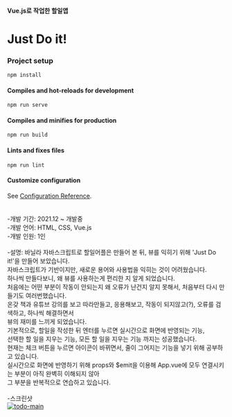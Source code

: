 #### Vue.js로 작업한 할일앱
# Just Do it!


### Project setup
```
npm install
```

#### Compiles and hot-reloads for development
```
npm run serve
```

#### Compiles and minifies for production
```
npm run build
```

#### Lints and fixes files
```
npm run lint
```

#### Customize configuration
See [Configuration Reference](https://cli.vuejs.org/config/).
<br>
<br>
<br>
-개발 기간: 2021.12 ~ 개발중
<br>
-개발 언어: HTML, CSS, Vue.js
<br>
-개발 인원: 1인
<br>
<br>
-설명: 바닐라 자바스크립트로 할일어플은 만들어 본 뒤, 뷰를 익히기 위해 'Just Do it!'을 만들어 보았습니다.
<br>
자바스크립트가 기반이지만, 새로운 용어와 사용법을 익히는 것이 어려웠습니다.
<br>
하나씩 만들다보니, 왜 뷰를 사용하는게 편리한 지 알게 되었습니다.
<br>
처음에는 어떤 부분이 작동이 안되는지 왜 오류가 난건지 알지 못해서, 처음부터 다시 만들기도 여러번했습니다.
<br>
온갖 책과 유튜브 강의를 보고 따라만들고, 응용해보고, 작동이 되지않고(?), 오류를 검색하고, 하나씩 해결하면서 
<br>
뷰의 재미를 느끼게 되었습니다.
<br>
기본적으로, 할일을 작성한 뒤 엔터를 누르면 실시간으로 화면에 반영되는 기능, 
<br>
선택한 할 일을 지우는 기능, 모든 할 일을 지우는 기능 까지는 성공했습니다.
<br>
현재는 체크 버튼을 누르면 아이콘이 바뀌면서, 줄이 그어지는 기능을 넣기 위해 공부하고 있습니다.
<br>
실시간으로 화면에 반영하기 위해 props와 $emit을 이용해 App.vue에 모두 연결시키는 부분이 아직 완벽히 이해되지 않아
<br>
그 부분을 반복적으로 연습하고 있습니다.
<br>
<br>
-스크린샷
<br>
<a href="https://ibb.co/DwpCdXN"><img src="https://i.ibb.co/HGdzZv0/todo-main.png" alt="todo-main" border="0"></a>
